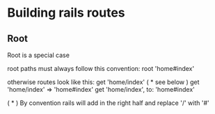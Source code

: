 # Building rails routes

## Root
Root is a special case

root paths must always follow this convention:
root 'home#index'

otherwise routes look like this:
get 'home/index' ( * see below )
get 'home/index' => 'home#index'
get 'home/index', to: 'home#index'

( * ) By convention rails will add in the right half and replace '/' with '#' 
